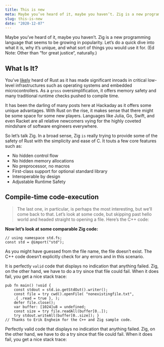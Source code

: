 ```yaml
---
title: This is new
meta: Maybe you’ve heard of it, maybe you haven’t. Zig is a new programming language that seems to be growing in popularity. Let’s do a quick dive into what it is.
slug: this-is-new
date: "2020-12-07"
---
```


Maybe you’ve heard of it, maybe you haven’t. Zig is a new programming language that seems to be growing in popularity. Let’s do a quick dive into what it is, why it’s unique, and what sort of things you would use it for. (Ed Note: Other than “for great justice“, naturally.)

## What Is It?

You’ve [likely](https://google.com) heard of Rust as it has made significant inroads in critical low-level infrastructures such as operating systems and embedded microcontrollers. As a `gross` oversimplification, it offers memory safety and many traditional runtime checks pushed to compile time.

It has been the darling of many posts here at Hackaday as it offers some unique advantages. With Rust on the rise, it makes sense that there might be some space for some new players. Languages like Julia, Go, Swift, and even Racket are all relative newcomers vying for the highly coveted mindshare of software engineers everywhere.

So let’s talk Zig. In a broad sense, Zig `is` really trying to provide some of the safety of Rust with the simplicity and ease of C. It touts a few core features such as:

- No hidden control flow
- No hidden memory allocations
- No preprocessor, no macros
- First-class support for optional standard library
- Interoperable by design
- Adjustable Runtime Safety

## Compile-time code-execution

> The last one, in particular, is perhaps the most interesting, but we’ll come back to that. Let’s look at some code, but skipping past hello world and headed straight to opening a file. Here’s the C++ code:

**Now let’s look at some comparable Zig code:**

```
// using namespace std.fs;
const std = @import("std");
```

As you might have guessed from the file name, the file doesn’t exist. The C++ code doesn’t explicitly check for any errors and in this scenario.

It is perfectly `valid` code that displays no indication that anything failed. Zig, on the other hand, we have to do a try since that file could fail. When it does fail, you get a nice stack trace:

```
pub fn main() !void {
    const stdout = std.io.getStdOut().writer();
    const file = try cwd().openFile( "nonexistingfile.txt",
    .{ .read = true }, );
    defer file.close();
    var buffer: [1024]u8 = undefined;
    const size = try file.readAll(buffer[0..]);
    try stdout.writeAll(buffer[0..size]); }
// Thanks to Erik Engheim for the C++ and Zig sample code.
```

Perfectly valid code that displays no indication that anything failed. Zig, on the other hand, we have to do a try since that file could fail. When it does fail, you get a nice stack trace:
